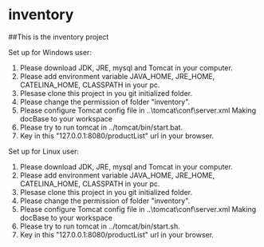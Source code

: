 # inventory

##This is the inventory project

Set up for Windows user:
1. Please download JDK, JRE, mysql and Tomcat in your computer.
2. Please add environment variable JAVA_HOME, JRE_HOME, CATELINA_HOME, CLASSPATH in your pc.
3. Plesase clone this project in you git initialized folder.
4. Please change the permission of folder "inventory".
5. Please configure Tomcat config file in ..\tomcat\conf\server.xml
   <Context path="/" docBase="" debug="0" reloadable="false" />  Making docBase to your workspace 
6. Please try to run tomcat in ../tomcat/bin/start.bat. 
7. Key in this "127.0.0.1:8080/productList" url in your browser.    

Set up for Linux user:
1. Please download JDK, JRE, mysql and Tomcat in your computer.
2. Please add environment variable JAVA_HOME, JRE_HOME, CATELINA_HOME, CLASSPATH in your pc.
3. Plesase clone this project in you git initialized folder.
4. Please change the permission of folder "inventory".
5. Please configure Tomcat config file in ..\tomcat\conf\server.xml
   <Context path="/" docBase="" debug="0" reloadable="false" />  Making docBase to your workspace 
6. Please try to run tomcat in ../tomcat/bin/start.sh. 
7. Key in this "127.0.0.1:8080/productList" url in your browser.    
